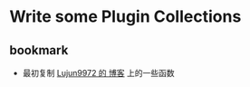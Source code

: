 # Write some Plugin Collections

## bookmark

- 最初复制 [Lujun9972 的 博客](https://lujun9972.github.io/blog/2017/04/10/%E5%9C%A8shell%E4%B8%AD%E5%BF%AB%E9%80%9F%E8%B7%B3%E8%BD%AC%E5%88%B0%E5%B8%B8%E7%94%A8%E7%9B%AE%E5%BD%95/) 上的一些函数
  

  
